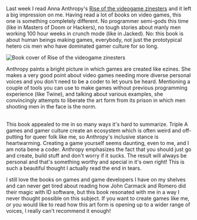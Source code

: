 <!--
title: Rise of the videogame zinesters
categories: gamedev
--> 
Last week I read Anna Anthropy's
[Rise of the videogame zinesters](http://www.indiebound.org/book/9781609803728)
and it left a big impression on me. Having read a lot of books on video games,
this one is something completely different. No programmer semi-gods this time
(like in Masters of Doom or Hackers), no tough stories about manly men working
100 hour weeks in crunch mode (like in Jacked). No: this book is about human
beings making games, everybody, not just the prototypical hetero cis men who
have dominated gamer culture for so long.

![Book cover of Rise of the videogame zinesters]({base_url}assets/riseofthevideogamezinesters.png) 

Anthropy paints a bright picture in which games are created like ezines. She
makes a very good point about video games needing more diverse personal voices
and you don't need to be a coder to let yours be heard. Mentioning a couple of
tools you can use to make games without previous programming experience (like
Twine), and talking about various examples, she convincingly attempts to
liberate the art form from its prison in which men shooting men in the face is
the norm.

<br/>
This book appealed to me in so many ways it's hard to summarize. Triple A games
and gamer culture create an ecosystem which is often weird and off-putting for
queer folk like me, so Anthropy's inclusive stance is heartwarming. Creating a
game yourself seems daunting, even to me, and I am nota bene a coder. Anthropy
emphasizes the fact that you should just go and create, build stuff and don't
worry if it sucks. The result will always be personal and that's something
worthy and special in it's own right! This is such a beautiful thought I
actually read the end in tears.

I still love the books on games and game developers I have on my shelves and can
never get tired about reading how John Carmack and Romero did their magic with
ID software, but this book resonated with me in a way I never thought possible
on this subject. If you want to create games like me, or you would like to read
how this art form is opening up to a wider range of voices, I really can't
recommend it enough!
